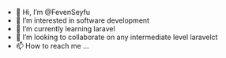 - 👋 Hi, I’m @FevenSeyfu
- 👀 I’m interested in software development 
- 🌱 I’m currently learning laravel
- 💞️ I’m looking to collaborate on any intermediate level laravelct 
- 📫 How to reach me ...

<!---
FevenSeyfu/FevenSeyfu is a ✨ special ✨ repository because its `README.md` (this file) appears on your GitHub profile.
You can click the Preview link to take a look at your changes.
--->
